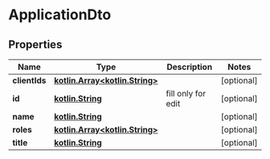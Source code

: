 # ApplicationDto

## Properties
Name | Type | Description | Notes
------------ | ------------- | ------------- | -------------
**clientIds** | [**kotlin.Array&lt;kotlin.String&gt;**](.md) |  |  [optional]
**id** | [**kotlin.String**](.md) | fill only for edit |  [optional]
**name** | [**kotlin.String**](.md) |  |  [optional]
**roles** | [**kotlin.Array&lt;kotlin.String&gt;**](.md) |  |  [optional]
**title** | [**kotlin.String**](.md) |  |  [optional]
